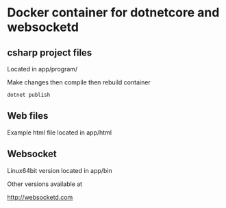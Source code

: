 # Docker container for dotnetcore and websocketd

## csharp project files

Located in app/program/

Make changes then compile then rebuild container

`dotnet publish`

## Web files

Example html file located in app/html

## Websocket

Linux64bit version located in app/bin

Other versions available at

http://websocketd.com
